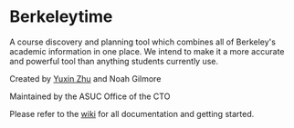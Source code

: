 # Berkeleytime

A course discovery and planning tool which combines all of Berkeley's academic information in one place. We intend to make it a more accurate and powerful tool than anything students currently use.

Created by [Yuxin Zhu](http://yuxinzhu.com/) and Noah Gilmore

Maintained by the ASUC Office of the CTO

Please refer to the [wiki](https://github.com/asuc-octo/campanile/wiki) for all documentation and getting started.
